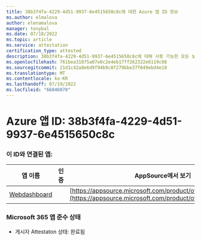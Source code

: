 ```yaml
---
title: 38b3f4fa-4229-4d51-9937-6e4515650c8c에 대한 Azure 앱 ID 정보
ms.author: elmalova
author: elenamalova
manager: tonybal
ms.date: 07/18/2022
ms.topic: article
ms.service: attestation
certification_type: attested
description: 38b3f4fa-4229-4d51-9937-6e4515650c8c에 대해 사용 가능한 모든 보안 및 규정 준수 정보입니다.
ms.openlocfilehash: 761bea31875a07e0c2e4eb17ff262322e6119c08
ms.sourcegitcommit: 21d1c42a8e6d9f94b9c8f279bbe37f649ebd4e10
ms.translationtype: MT
ms.contentlocale: ko-KR
ms.lasthandoff: 07/19/2022
ms.locfileid: "66846070"
---
```

# <a name="azure-app-id-38b3f4fa-4229-4d51-9937-6e4515650c8c"></a>Azure 앱 ID: 38b3f4fa-4229-4d51-9937-6e4515650c8c


### <a name="apps-associated-with-this-id"></a>이 ID와 연결된 앱:
| **앱 이름** | **인증** | **AppSource에서 보기** |
|--------------|---------------|-----------------------|
| [Webdashboard](../forward/WA200002970.md) |  | [https://appsource.microsoft.com/product/office/WA200002970](https://appsource.microsoft.com/product/office/WA200002970) |

### <a name="microsoft-365-app-compliance-status"></a>Microsoft 365 앱 준수 상태
- 게시자 Attestaton 상태: 완료됨
